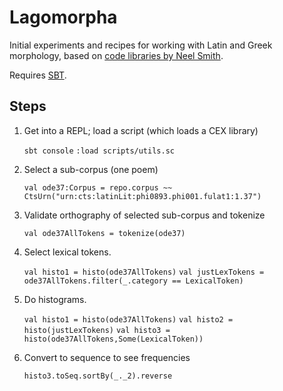 # Lagomorpha

Initial experiments and recipes for working with Latin and Greek morphology, based on [code libraries by Neel Smith](https://github.com/neelsmith?tab=repositories).

Requires [SBT](https://www.scala-sbt.org).

## Steps

1. Get into a REPL; load a script (which loads a CEX library)

    `sbt console`
    `:load scripts/utils.sc`

1. Select a sub-corpus (one poem)

	`val ode37:Corpus = repo.corpus ~~ CtsUrn("urn:cts:latinLit:phi0893.phi001.fulat1:1.37")`

1. Validate orthography of selected sub-corpus and tokenize

	`val ode37AllTokens = tokenize(ode37)`

1. Select lexical tokens.

	`val histo1 = histo(ode37AllTokens)`
	`val justLexTokens = ode37AllTokens.filter(_.category == LexicalToken)`

1. Do histograms.

	`val histo1 = histo(ode37AllTokens)`
	`val histo2 = histo(justLexTokens)`
	`val histo3 = histo(ode37AllTokens,Some(LexicalToken))`

1. Convert to sequence to see frequencies

	`histo3.toSeq.sortBy(_._2).reverse`